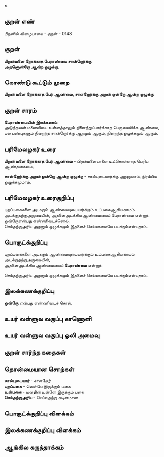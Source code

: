 உ

## குறள் எண் 

பிறனில் விழையாமை - குறள் - 0148  

## குறள் 

**பிறன்மனை நோக்காத பேராண்மை சான்றோர்க்கு  
அறனொன்றோ ஆன்ற ஒழுக்கு.** 

## கொண்டு கூட்டும் முறை

**பிறன் மனை நோக்காத பேர் ஆண்மை, சான்றோர்க்கு அறன் ஒன்றோ ஆன்ற ஒழுக்கு**

## குறள் சாரம் 

**பேராண்மையின் இலக்கணம்**   
அடுத்தவன் மனைவியை உள்ளத்தாலும் நினைத்துப்பார்க்காத பெருமைமிக்க ஆண்மை,  
பல பண்புகளும் நிறைந்த சான்றோர்க்கு ஆறமும் ஆகும், நிறைந்த ஒழுக்கமும் ஆகும்.  

## பரிமேலழகர் உரை

**பிறன் மனை நோக்காத பேர் ஆண்மை** - பிறன்மனையாளை உட்கொள்ளாத பெரிய ஆண்தகைமை,  

**சான்றோர்க்கு அறன் ஒன்றோ ஆன்ற ஒழுக்கு** - சால்புடையார்க்கு அறனுமாம், நிரம்பிய ஒழுக்கமுமாம்.  

## பரிமேலழகர் உரைகுறிப்பு   

புறப்பகைகளை அடக்கும் ஆண்மையுடையார்க்கும் உட்பகைஆகிய காமம் அடக்குதற்குஅருமையின், அதனைஅடக்கிய ஆண்மையைப் பேராண்மை என்றார்.  
ஒன்றோஎன்பது எண்ணிடைச்சொல்.  
செய்தற்குஅரிய அறனும் ஒழுக்கமும் இதனைச் செய்யாமையே பயக்கும்என்பதாம்.  

## பொருட்க்குறிப்பு 

புறப்பகைகளை அடக்கும் ஆண்மையுடையார்க்கும் உட்பகைஆகிய காமம் அடக்குதற்குஅருமையின்,   
அதனைஅடக்கிய ஆண்மையைப் **பேராண்மை** என்றார்.  

செய்தற்குஅரிய அறனும் ஒழுக்கமும் இதனைச் செய்யாமையே பயக்கும்என்பதாம்.  

## இலக்கணக்குறிப்பு  

**ஒன்றோ** என்பது எண்ணிடைச் சொல்.  

## உயர் வள்ளுவ வகுப்பு காணொளி


## உயர் வள்ளுவ வகுப்பு ஒலி அமைவு 

 
## குறள் சார்ந்த கதைகள் 


## தொன்மையான சொற்கள்

**சால்புடையார்** - சான்றோர்     
**புறப்பகை** - வெளியே இருக்கும் பகை  
**உள்பகை** - மனதின் உள்ளே இருக்கும் பகை  
**செய்தற்குஅரிய** - செய்வதற்கு கடினமான   

## பொருட்க்குறிப்பு விளக்கம்


## இலக்கணக்குறிப்பு விளக்கம்


## ஆங்கில கருத்தாக்கம் 


